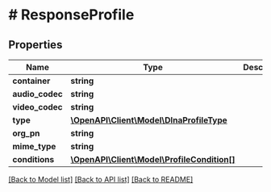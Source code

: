 # # ResponseProfile

## Properties

Name | Type | Description | Notes
------------ | ------------- | ------------- | -------------
**container** | **string** |  | [optional]
**audio_codec** | **string** |  | [optional]
**video_codec** | **string** |  | [optional]
**type** | [**\OpenAPI\Client\Model\DlnaProfileType**](DlnaProfileType.md) |  | [optional]
**org_pn** | **string** |  | [optional]
**mime_type** | **string** |  | [optional]
**conditions** | [**\OpenAPI\Client\Model\ProfileCondition[]**](ProfileCondition.md) |  | [optional]

[[Back to Model list]](../../README.md#models) [[Back to API list]](../../README.md#endpoints) [[Back to README]](../../README.md)
